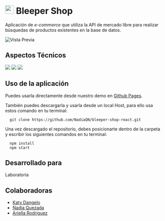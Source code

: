 # <img src="src/img/Blue_Bag_ Shopping_Logo.jpg" width=28>  Bleeper Shop

Aplicación de *e-commerce* que utiliza la API de mercado libre para realizar búsquedas de productos existentes en la base de datos.

![Vista Previa](https://user-images.githubusercontent.com/30607043/37911160-a8ad5900-30e5-11e8-9ab0-33f5c461602a.png)

## Aspectos Técnicos
<img src='https://img.shields.io/badge/React-16.2.0-blue.svg'>
<img src='https://img.shields.io/badge/Bootstrap--React-0.32.1-blue.svg'>
<img src='https://img.shields.io/badge/API-Mercado%20Libre-orange.svg'>

## Uso de la aplicación

 Puedes usarla directamente desde nuestro demo en [Github Pages](https://nadiaqn.github.io/bleeper-shop-react).

También puedes descargarla y usarla desde un local Host, para ello usa estos comando en tu terminal:

```github
  git clone https://github.com/NadiaQN/bleeper-shop-react.git
```
  Una vez descargado el repositorio, debes posicionarte dentro de la carpeta y escribir los siguientes comandos en tu terminal:

```npm
  npm install
  npm start
```

## Desarrollado para

Laboratoria

## Colaboradoras

- [Katy Dangelo](https://github.com/Kdangelo)
- [Nadia Quezada](https://github.com/NadiaQN)
- [Ariella Rodriguez](https://github.com/AriellaRogueN)





  



